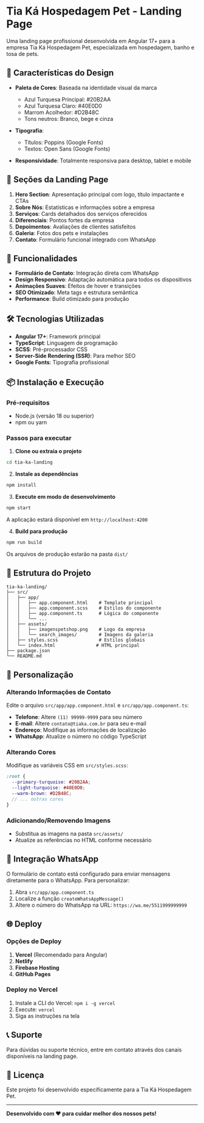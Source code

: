 # Tia Ká Hospedagem Pet - Landing Page

Uma landing page profissional desenvolvida em Angular 17+ para a empresa Tia Ká Hospedagem Pet, especializada em hospedagem, banho e tosa de pets.

## 🎨 Características do Design

- **Paleta de Cores**: Baseada na identidade visual da marca
  - Azul Turquesa Principal: #20B2AA
  - Azul Turquesa Claro: #40E0D0
  - Marrom Acolhedor: #D2B48C
  - Tons neutros: Branco, bege e cinza

- **Tipografia**: 
  - Títulos: Poppins (Google Fonts)
  - Textos: Open Sans (Google Fonts)

- **Responsividade**: Totalmente responsiva para desktop, tablet e mobile

## 📱 Seções da Landing Page

1. **Hero Section**: Apresentação principal com logo, título impactante e CTAs
2. **Sobre Nós**: Estatísticas e informações sobre a empresa
3. **Serviços**: Cards detalhados dos serviços oferecidos
4. **Diferenciais**: Pontos fortes da empresa
5. **Depoimentos**: Avaliações de clientes satisfeitos
6. **Galeria**: Fotos dos pets e instalações
7. **Contato**: Formulário funcional integrado com WhatsApp

## 🚀 Funcionalidades

- **Formulário de Contato**: Integração direta com WhatsApp
- **Design Responsivo**: Adaptação automática para todos os dispositivos
- **Animações Suaves**: Efeitos de hover e transições
- **SEO Otimizado**: Meta tags e estrutura semântica
- **Performance**: Build otimizado para produção

## 🛠️ Tecnologias Utilizadas

- **Angular 17+**: Framework principal
- **TypeScript**: Linguagem de programação
- **SCSS**: Pré-processador CSS
- **Server-Side Rendering (SSR)**: Para melhor SEO
- **Google Fonts**: Tipografia profissional

## 📦 Instalação e Execução

### Pré-requisitos
- Node.js (versão 18 ou superior)
- npm ou yarn

### Passos para executar

1. **Clone ou extraia o projeto**
```bash
cd tia-ka-landing
```

2. **Instale as dependências**
```bash
npm install
```

3. **Execute em modo de desenvolvimento**
```bash
npm start
```
A aplicação estará disponível em `http://localhost:4200`

4. **Build para produção**
```bash
npm run build
```
Os arquivos de produção estarão na pasta `dist/`

## 📁 Estrutura do Projeto

```
tia-ka-landing/
├── src/
│   ├── app/
│   │   ├── app.component.html    # Template principal
│   │   ├── app.component.scss    # Estilos do componente
│   │   ├── app.component.ts      # Lógica do componente
│   │   └── ...
│   ├── assets/
│   │   ├── imagenspetshop.png    # Logo da empresa
│   │   └── search_images/        # Imagens da galeria
│   ├── styles.scss               # Estilos globais
│   └── index.html               # HTML principal
├── package.json
└── README.md
```

## 🎯 Personalização

### Alterando Informações de Contato

Edite o arquivo `src/app/app.component.html` e `src/app/app.component.ts`:

- **Telefone**: Altere `(11) 99999-9999` para seu número
- **E-mail**: Altere `contato@tiaka.com.br` para seu e-mail
- **Endereço**: Modifique as informações de localização
- **WhatsApp**: Atualize o número no código TypeScript

### Alterando Cores

Modifique as variáveis CSS em `src/styles.scss`:

```scss
:root {
  --primary-turquoise: #20B2AA;
  --light-turquoise: #40E0D0;
  --warm-brown: #D2B48C;
  // ... outras cores
}
```

### Adicionando/Removendo Imagens

- Substitua as imagens na pasta `src/assets/`
- Atualize as referências no HTML conforme necessário

## 📱 Integração WhatsApp

O formulário de contato está configurado para enviar mensagens diretamente para o WhatsApp. Para personalizar:

1. Abra `src/app/app.component.ts`
2. Localize a função `createWhatsAppMessage()`
3. Altere o número do WhatsApp na URL: `https://wa.me/5511999999999`

## 🌐 Deploy

### Opções de Deploy

1. **Vercel** (Recomendado para Angular)
2. **Netlify**
3. **Firebase Hosting**
4. **GitHub Pages**

### Deploy no Vercel

1. Instale a CLI do Vercel: `npm i -g vercel`
2. Execute: `vercel`
3. Siga as instruções na tela

## 📞 Suporte

Para dúvidas ou suporte técnico, entre em contato através dos canais disponíveis na landing page.

## 📄 Licença

Este projeto foi desenvolvido especificamente para a Tia Ká Hospedagem Pet.

---

**Desenvolvido com ❤️ para cuidar melhor dos nossos pets!**

